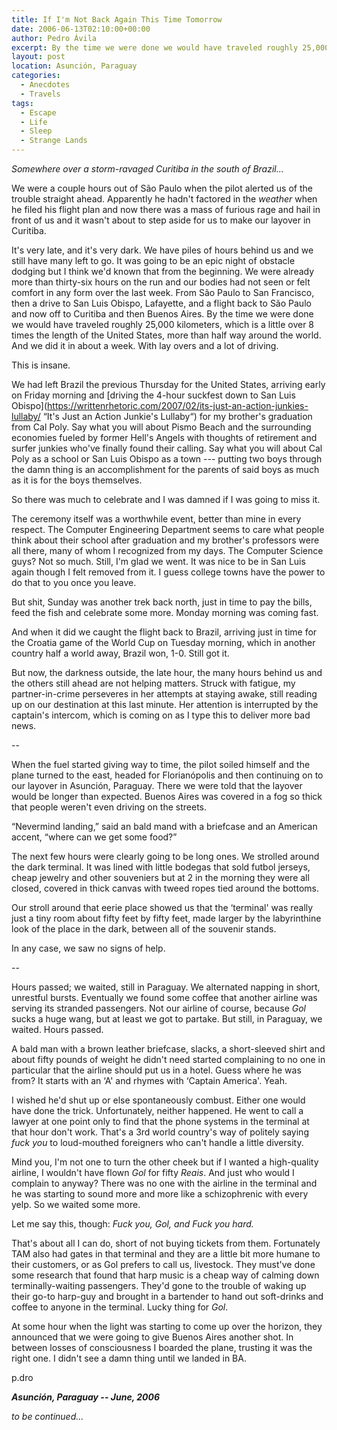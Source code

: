 ```yaml
---
title: If I'm Not Back Again This Time Tomorrow
date: 2006-06-13T02:10:00+00:00
author: Pedro Ávila
excerpt: By the time we were done we would have traveled roughly 25,000 kilometers, more than half way around the world.
layout: post
location: Asunción, Paraguay
categories:
  - Anecdotes
  - Travels
tags:
  - Escape
  - Life
  - Sleep
  - Strange Lands
---
```

_Somewhere over a storm-ravaged Curitiba in the south of Brazil..._

We were a couple hours out of São Paulo when the pilot alerted us of the trouble straight ahead. Apparently he hadn't factored in the _weather_ when he filed his flight plan and now there was a mass of furious rage and hail in front of us and it wasn't about to step aside for us to make our layover in Curitiba.

It's very late, and it's very dark. We have piles of hours behind us and we still have many left to go. It was going to be an epic night of obstacle dodging but I think we'd known that from the beginning. We were already more than thirty-six hours on the run and our bodies had not seen or felt comfort in any form over the last week. From São Paulo to San Francisco, then a drive to San Luis Obispo, Lafayette, and a flight back to São Paulo and now off to Curitiba and then Buenos Aires. By the time we were done we would have traveled roughly 25,000 kilometers, which is a little over 8 times the length of the United States, more than half way around the world. And we did it in about a week. With lay overs and a lot of driving.

This is insane.

We had left Brazil the previous Thursday for the United States, arriving early on Friday morning and [driving the 4-hour suckfest down to San Luis Obispo](https://writtenrhetoric.com/2007/02/its-just-an-action-junkies-lullaby/ “It's Just an Action Junkie's Lullaby“) for my brother's graduation from Cal Poly. Say what you will about Pismo Beach and the surrounding economies fueled by former Hell's Angels with thoughts of retirement and surfer junkies who've finally found their calling. Say what you will about Cal Poly as a school or San Luis Obispo as a town --- putting two boys through the damn thing is an accomplishment for the parents of said boys as much as it is for the boys themselves.

So there was much to celebrate and I was damned if I was going to miss it.

The ceremony itself was a worthwhile event, better than mine in every respect. The Computer Engineering Department seems to care what people think about their school after graduation and my brother's professors were all there, many of whom I recognized from my days. The Computer Science guys? Not so much. Still, I'm glad we went. It was nice to be in San Luis again though I felt removed from it. I guess college towns have the power to do that to you once you leave.

But shit, Sunday was another trek back north, just in time to pay the bills, feed the fish and celebrate some more. Monday morning was coming fast.

And when it did we caught the flight back to Brazil, arriving just in time for the Croatia game of the World Cup on Tuesday morning, which in another country half a world away, Brazil won, 1-0. Still got it.

But now, the darkness outside, the late hour, the many hours behind us and the others still ahead are not helping matters. Struck with fatigue, my partner-in-crime perseveres in her attempts at staying awake, still reading up on our destination at this last minute. Her attention is interrupted by the captain's intercom, which is coming on as I type this to deliver more bad news.

--

When the fuel started giving way to time, the pilot soiled himself and the plane turned to the east, headed for Florianópolis and then continuing on to our layover in Asunción, Paraguay. There we were told that the layover would be longer than expected. Buenos Aires was covered in a fog so thick that people weren't even driving on the streets.

“Nevermind landing,” said an bald mand with a briefcase and an American accent, “where can we get some food?”

The next few hours were clearly going to be long ones. We strolled around the dark terminal. It was lined with little bodegas that sold futbol jerseys, cheap jewelry and other souveniers but at 2 in the morning they were all closed, covered in thick canvas with tweed ropes tied around the bottoms.

Our stroll around that eerie place showed us that the ‘terminal' was really just a tiny room about fifty feet by fifty feet, made larger by the labyrinthine look of the place in the dark, between all of the souvenir stands.

In any case, we saw no signs of help.

--

Hours passed; we waited, still in Paraguay. We alternated napping in short, unrestful bursts. Eventually we found some coffee that another airline was serving its stranded passengers. Not our airline of course, because _Gol_ sucks a huge wang, but at least we got to partake. But still, in Paraguay, we waited. Hours passed.

A bald man with a brown leather briefcase, slacks, a short-sleeved shirt and about fifty pounds of weight he didn't need started complaining to no one in particular that the airline should put us in a hotel. Guess where he was from? It starts with an ‘A' and rhymes with ‘Captain America'. Yeah.

I wished he'd shut up or else spontaneously combust. Either one would have done the trick. Unfortunately, neither happened. He went to call a lawyer at one point only to find that the phone systems in the terminal at that hour don't work. That's a 3rd world country's way of politely saying _fuck you_ to loud-mouthed foreigners who can't handle a little diversity.

Mind you, I'm not one to turn the other cheek but if I wanted a high-quality airline, I wouldn't have flown _Gol_ for fifty _Reais_. And just who would I complain to anyway? There was no one with the airline in the terminal and he was starting to sound more and more like a schizophrenic with every yelp. So we waited some more.

Let me say this, though: _Fuck you, Gol, and Fuck you hard._

That's about all I can do, short of not buying tickets from them. Fortunately TAM also had gates in that terminal and they are a little bit more humane to their customers, or as Gol prefers to call us, livestock. They must've done some research that found that harp music is a cheap way of calming down terminally-waiting passengers. They'd gone to the trouble of waking up their go-to harp-guy and brought in a bartender to hand out soft-drinks and coffee to anyone in the terminal. Lucky thing for _Gol_.

At some hour when the light was starting to come up over the horizon, they announced that we were going to give Buenos Aires another shot. In between losses of consciousness I boarded the plane, trusting it was the right one. I didn't see a damn thing until we landed in BA.

p.dro

**_Asunción, Paraguay -- June, 2006_**

_to be continued..._